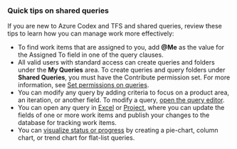 

### Quick tips on shared queries

If you are new to Azure Codex and TFS and shared queries, review these tips to learn how you can manage work more effectively:

-   To find work items that are assigned to you, add **@Me** as the value for the Assigned To field in one of the query clauses.  
-   All valid users with standard access can create queries and folders under the **My Queries** area. To create queries and query folders under **Shared Queries**, you must have the Contribute permission set. For more information, see [Set permissions on queries](/vsts/work/track/set-query-permissions).
-   You can modify any query by adding criteria to focus on a product area, an iteration, or another field. To modify a query, [open the query editor](/vsts/work/track/using-queries).   
-   You can open any query in [Excel](/vsts/work/backlogs/office/bulk-add-modify-work-items-excel) or [Project](/vsts/work/backlogs/office/create-your-backlog-tasks-using-project), where you can update the fields of one or more work items and publish your changes to the database for tracking work items.  
-   You can [visualize status or progress](/vsts/report/dashboards/charts) by creating a pie-chart, column chart, or trend chart for flat-list queries. 
